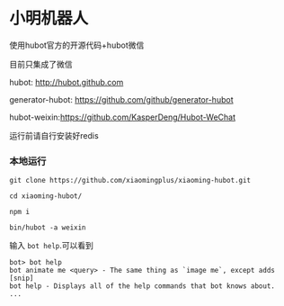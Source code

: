 # 小明机器人


使用hubot官方的开源代码+hubot微信

目前只集成了微信

hubot: http://hubot.github.com

generator-hubot: https://github.com/github/generator-hubot

hubot-weixin:https://github.com/KasperDeng/Hubot-WeChat

运行前请自行安装好redis

### 本地运行

    git clone https://github.com/xiaomingplus/xiaoming-hubot.git
    
    cd xiaoming-hubot/
    
    npm i

    bin/hubot -a weixin


输入 `bot help`.可以看到

    bot> bot help
    bot animate me <query> - The same thing as `image me`, except adds [snip]
    bot help - Displays all of the help commands that bot knows about.
    ...



